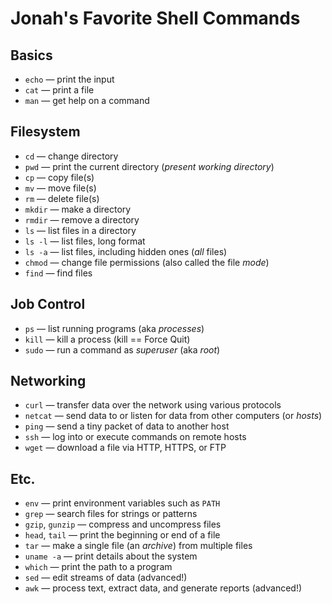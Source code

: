 # Jonah's Favorite Shell Commands

## Basics

- `echo` — print the input
- `cat` — print a file
- `man` — get help on a command

## Filesystem

- `cd` — change directory
- `pwd` — print the current directory (_present working directory_)
- `cp` — copy file(s)
- `mv` — move file(s)
- `rm` — delete file(s)
- `mkdir` — make a directory
- `rmdir` — remove a directory
- `ls` — list files in a directory
- `ls -l` — list files, long format
- `ls -a` — list files, including hidden ones (_all_ files)
- `chmod` — change file permissions (also called the file _mode_)
- `find` — find files

## Job Control

- `ps` — list running programs (aka _processes_)
- `kill` — kill a process (kill == Force Quit)
- `sudo` — run a command as _superuser_ (aka _root_)

## Networking

- `curl` — transfer data over the network using various protocols
- `netcat` — send data to or listen for data from other computers (or _hosts_)
- `ping` — send a tiny packet of data to another host
- `ssh` — log into or execute commands on remote hosts
- `wget` — download a file via HTTP, HTTPS, or FTP

## Etc.

- `env` — print environment variables such as `PATH`
- `grep` — search files for strings or patterns
- `gzip`, `gunzip` — compress and uncompress files
- `head`, `tail` — print the beginning or end of a file
- `tar` — make a single file (an _archive_) from multiple files
- `uname -a` — print details about the system
- `which` — print the path to a program
- `sed` — edit streams of data (advanced!)
- `awk` — process text, extract data, and generate reports (advanced!)
